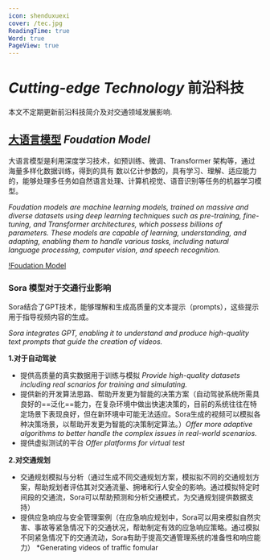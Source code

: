 ```yaml
---
icon: shenduxuexi
cover: /tec.jpg
ReadingTime: true
Word: true
PageView: true
---
```


#  *Cutting-edge Technology* 前沿科技

本文不定期更新前沿科技简介及对交通领域发展影响.

## [大语言模型][def] *Foudation Model*

大语言模型是利用深度学习技术，如预训练、微调、Transformer 架构等，通过海量多样化数据训练，得到的具有
数以亿计参数的，具有学习、理解、适应能力的，能够处理多任务如自然语言处理、计算机视觉、语音识别等任务的机器学习模型。

_Foudation models are machine learning models, trained on massive and diverse datasets using deep learning techniques such as pre-training, fine-tuning, and Transformer architectures, which possess billions of parameters. These models are capable of learning, understanding, and adapting, enabling them to handle various tasks, including natural language processing, computer vision, and speech recognition._

[!Foudation Model](https://picx.zhimg.com/80/v2-c77e36daff3f59e11220acded783242e_720w.webp?source=2c26e567)

[def]: https://www.zhihu.com/question/498275802/answer/3310482329?utm_campaign=shareopn&utm_content=group3_Answer&utm_medium=social&utm_psn=1776708180280070144&utm_source=wechat_session

### Sora 模型对于交通行业影响

Sora结合了GPT技术，能够理解和生成高质量的文本提示（prompts），这些提示用于指导视频内容的生成。

*Sora integrates GPT, enabling it to understand and produce high-quality text prompts that guide the creation of videos.*

**1.对于自动驾驶**
- 提供高质量的真实数据用于训练与模拟  *Provide high-quality datasets including real scnarios for training and simulating.* 
- 提供新的开发算法思路、帮助开发更为智能的决策方案（自动驾驶系统所需具良好的==泛化==能力，在复杂环境中做出快速决策的，目前的系统往往在特定场景下表现良好，但在新环境中可能无法适应。Sora生成的视频可以模拟各种决策场景，以帮助开发更为智能的决策制定算法。）*Offer more adaptive algorithms to better handle the complex issues in real-world scenarios.*
- 提供虚拟测试的平台 *Offer platforms for virtual test*

**2.对交通规划**
- 交通规划模拟与分析（通过生成不同交通规划方案，模拟拟不同的交通规划方案，帮助规划者评估其对交通流量、拥堵和行人安全的影响。通过模拟特定时间段的交通流，Sora可以帮助预测和分析交通模式，为交通规划提供数据支持）
- 提供应急响应与安全管理案例（在应急响应规划中，Sora可以用来模拟自然灾害、事故等紧急情况下的交通状况，帮助制定有效的应急响应策略。通过模拟不同紧急情况下的交通流动，Sora有助于提高交通管理系统的准备性和响应能力）
*Generating videos of traffic fomular